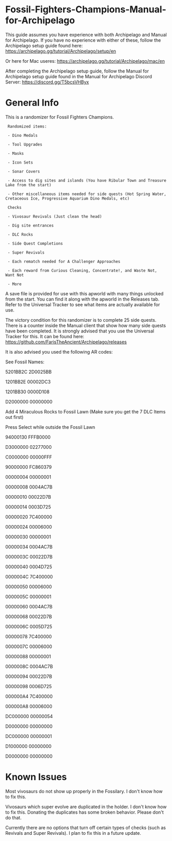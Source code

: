 # Fossil-Fighters-Champions-Manual-for-Archipelago

This guide assumes you have experience with both Archipelago and Manual for Archipelago. If you have no experience with either of these, follow the Archipelago setup guide found here:
https://archipelago.gg/tutorial/Archipelago/setup/en

Or here for Mac useres:
https://archipelago.gg/tutorial/Archipelago/mac/en

After completing the Archipelago setup guide, follow the Manual for Archipelago setup guide found in the Manual for Archipelago Discord Server:
https://discord.gg/T5bcsVHByx

# General Info
This is a randomizer for Fossil Fighters Champions.

     Randomized items:
     
     - Dino Medals
     
     - Tool Upgrades
     
     - Masks
     
     - Icon Sets
     
     - Sonar Covers
     
     - Access to dig sites and islands (You have Ribular Town and Treasure Lake from the start)
     
     - Other miscellaneous items needed for side quests (Hot Spring Water, Cretaceous Ice, Progressive Aquarium Dino Medals, etc)
     
     Checks
     
     - Vivosaur Revivals (Just clean the head)
     
     - Dig site entrances
     
     - DLC Rocks
     
     - Side Quest Completions
     
     - Super Revivals
     
     - Each rematch needed for A Challenger Approaches
     
     - Each reward from Curious Cleaning, Concentrate!, and Waste Not, Want Not
     
     - More

A save file is provided for use with this apworld with many things unlocked from the start. You can find it along with the apworld in the Releases tab. Refer to the Universal Tracker to see what items are actually available for use.

The victory condition for this randomizer is to complete 25 side quests. There is a counter inside the Manual client that show how many side quests have been completed. 
It is strongly advised that you use the Universal Tracker for this. It can be found here:
https://github.com/FarisTheAncient/Archipelago/releases

It is also advised you used the following AR codes:

See Fossil Names:

5201BB2C 2D0025BB

1201BB2E 00002DC3

1201BB30 0000D108

D2000000 00000000



Add 4 Miraculous Rocks to Fossil Lawn (Make sure you get the 7 DLC Items out first)

Press Select while outside the Fossil Lawn

94000130 FFFB0000

D3000000 02277000

C0000000 00000FFF

90000000 FC860379

00000004 00000001

00000008 0004AC7B

00000010 00022D7B

00000014 0003D725

00000020 7C400000

00000024 00006000

00000030 00000001

00000034 0004AC7B

0000003C 00022D7B

00000040 0004D725

0000004C 7C400000

00000050 00006000

0000005C 00000001

00000060 0004AC7B

00000068 00022D7B

0000006C 0005D725

00000078 7C400000

0000007C 00006000

00000088 00000001

0000008C 0004AC7B

00000094 00022D7B

00000098 0006D725

000000A4 7C400000

000000A8 00006000

DC000000 00000054

D0000000 00000000

DC000000 00000001

D1000000 00000000

D0000000 00000000

# Known Issues
Most vivosaurs do not show up properly in the Fossilary. I don't know how to fix this.

Vivosaurs which super evolve are duplicated in the holder. I don't know how to fix this. Donating the duplicates has some broken behavior. Please don't do that.

Currently there are no options that turn off certain types of checks (such as Revivals and Super Revivals). I plan to fix this in a future update.
